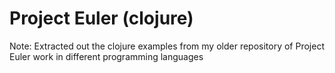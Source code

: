 Project Euler (clojure)
======================================================================
Note: Extracted out the clojure examples from my older repository of
Project Euler work in different programming languages

